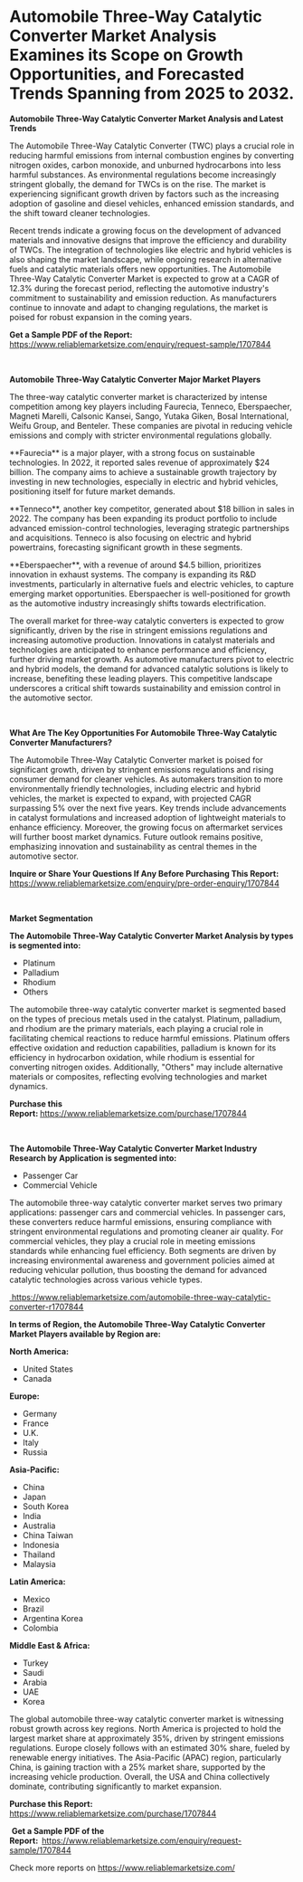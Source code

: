 <p><h1>Automobile Three-Way Catalytic Converter Market Analysis Examines its Scope on Growth Opportunities, and Forecasted Trends Spanning from 2025 to 2032.</h1></p><p><strong>Automobile Three-Way Catalytic Converter Market Analysis and Latest Trends</strong></p>
<p><p>The Automobile Three-Way Catalytic Converter (TWC) plays a crucial role in reducing harmful emissions from internal combustion engines by converting nitrogen oxides, carbon monoxide, and unburned hydrocarbons into less harmful substances. As environmental regulations become increasingly stringent globally, the demand for TWCs is on the rise. The market is experiencing significant growth driven by factors such as the increasing adoption of gasoline and diesel vehicles, enhanced emission standards, and the shift toward cleaner technologies.</p><p>Recent trends indicate a growing focus on the development of advanced materials and innovative designs that improve the efficiency and durability of TWCs. The integration of technologies like electric and hybrid vehicles is also shaping the market landscape, while ongoing research in alternative fuels and catalytic materials offers new opportunities. The Automobile Three-Way Catalytic Converter Market is expected to grow at a CAGR of 12.3% during the forecast period, reflecting the automotive industry's commitment to sustainability and emission reduction. As manufacturers continue to innovate and adapt to changing regulations, the market is poised for robust expansion in the coming years.</p></p>
<p><strong>Get a Sample PDF of the Report:&nbsp;</strong> <a href="https://www.reliablemarketsize.com/enquiry/request-sample/1707844?utm_campaign=3460&utm_medium=2&utm_source=Github&utm_content=ia&utm_term=25032025&utm_id=automobile-three-way-catalytic-converter">https://www.reliablemarketsize.com/enquiry/request-sample/1707844</a></p>
<p>&nbsp;</p>
<p><strong>Automobile Three-Way Catalytic Converter Major Market Players</strong></p>
<p><p>The three-way catalytic converter market is characterized by intense competition among key players including Faurecia, Tenneco, Eberspaecher, Magneti Marelli, Calsonic Kansei, Sango, Yutaka Giken, Bosal International, Weifu Group, and Benteler. These companies are pivotal in reducing vehicle emissions and comply with stricter environmental regulations globally.</p><p>**Faurecia** is a major player, with a strong focus on sustainable technologies. In 2022, it reported sales revenue of approximately $24 billion. The company aims to achieve a sustainable growth trajectory by investing in new technologies, especially in electric and hybrid vehicles, positioning itself for future market demands.</p><p>**Tenneco**, another key competitor, generated about $18 billion in sales in 2022. The company has been expanding its product portfolio to include advanced emission-control technologies, leveraging strategic partnerships and acquisitions. Tenneco is also focusing on electric and hybrid powertrains, forecasting significant growth in these segments.</p><p>**Eberspaecher**, with a revenue of around $4.5 billion, prioritizes innovation in exhaust systems. The company is expanding its R&D investments, particularly in alternative fuels and electric vehicles, to capture emerging market opportunities. Eberspaecher is well-positioned for growth as the automotive industry increasingly shifts towards electrification.</p><p>The overall market for three-way catalytic converters is expected to grow significantly, driven by the rise in stringent emissions regulations and increasing automotive production. Innovations in catalyst materials and technologies are anticipated to enhance performance and efficiency, further driving market growth. As automotive manufacturers pivot to electric and hybrid models, the demand for advanced catalytic solutions is likely to increase, benefiting these leading players. This competitive landscape underscores a critical shift towards sustainability and emission control in the automotive sector.</p></p>
<p>&nbsp;</p>
<p><strong>What Are The Key Opportunities For Automobile Three-Way Catalytic Converter Manufacturers?</strong></p>
<p><p>The Automobile Three-Way Catalytic Converter market is poised for significant growth, driven by stringent emissions regulations and rising consumer demand for cleaner vehicles. As automakers transition to more environmentally friendly technologies, including electric and hybrid vehicles, the market is expected to expand, with projected CAGR surpassing 5% over the next five years. Key trends include advancements in catalyst formulations and increased adoption of lightweight materials to enhance efficiency. Moreover, the growing focus on aftermarket services will further boost market dynamics. Future outlook remains positive, emphasizing innovation and sustainability as central themes in the automotive sector.</p></p>
<p><strong>Inquire or Share Your Questions If Any Before Purchasing This Report:</strong> <a href="https://www.reliablemarketsize.com/enquiry/pre-order-enquiry/1707844?utm_campaign=3460&utm_medium=2&utm_source=Github&utm_content=ia&utm_term=25032025&utm_id=automobile-three-way-catalytic-converter">https://www.reliablemarketsize.com/enquiry/pre-order-enquiry/1707844</a></p>
<p>&nbsp;</p>
<p><strong>Market Segmentation</strong></p>
<p><strong>The Automobile Three-Way Catalytic Converter Market Analysis by types is segmented into:</strong></p>
<p><ul><li>Platinum</li><li>Palladium</li><li>Rhodium</li><li>Others</li></ul></p>
<p><p>The automobile three-way catalytic converter market is segmented based on the types of precious metals used in the catalyst. Platinum, palladium, and rhodium are the primary materials, each playing a crucial role in facilitating chemical reactions to reduce harmful emissions. Platinum offers effective oxidation and reduction capabilities, palladium is known for its efficiency in hydrocarbon oxidation, while rhodium is essential for converting nitrogen oxides. Additionally, "Others" may include alternative materials or composites, reflecting evolving technologies and market dynamics.</p></p>
<p><strong>Purchase this Report:&nbsp;</strong><a href="https://www.reliablemarketsize.com/purchase/1707844?utm_campaign=3460&utm_medium=2&utm_source=Github&utm_content=ia&utm_term=25032025&utm_id=automobile-three-way-catalytic-converter">https://www.reliablemarketsize.com/purchase/1707844</a></p>
<p>&nbsp;</p>
<p><strong>The Automobile Three-Way Catalytic Converter Market Industry Research by Application is segmented into:</strong></p>
<p><ul><li>Passenger Car</li><li>Commercial Vehicle</li></ul></p>
<p><p>The automobile three-way catalytic converter market serves two primary applications: passenger cars and commercial vehicles. In passenger cars, these converters reduce harmful emissions, ensuring compliance with stringent environmental regulations and promoting cleaner air quality. For commercial vehicles, they play a crucial role in meeting emissions standards while enhancing fuel efficiency. Both segments are driven by increasing environmental awareness and government policies aimed at reducing vehicular pollution, thus boosting the demand for advanced catalytic technologies across various vehicle types.</p></p>
<p><a href="https://www.reliablemarketsize.com/automobile-three-way-catalytic-converter-r1707844?utm_campaign=3460&utm_medium=2&utm_source=Github&utm_content=ia&utm_term=25032025&utm_id=automobile-three-way-catalytic-converter">&nbsp;https://www.reliablemarketsize.com/automobile-three-way-catalytic-converter-r1707844</a></p>
<p><strong>In terms of Region, the Automobile Three-Way Catalytic Converter Market Players available by Region are:</strong></p>
<p>
    <p> <strong> North America: </strong>
        <ul>
            <li>United States</li>
            <li>Canada</li>
        </ul>
        </p> 
    <p> <strong> Europe: </strong>
        <ul>
            <li>Germany</li>
            <li>France</li>
            <li>U.K.</li>
            <li>Italy</li>
            <li>Russia</li>
        </ul>
        </p> 
    <p> <strong> Asia-Pacific: </strong>
        <ul>
            <li>China</li>
            <li>Japan</li>
            <li>South Korea</li>
            <li>India</li>
            <li>Australia</li>
            <li>China Taiwan</li>
            <li>Indonesia</li>
            <li>Thailand</li>
            <li>Malaysia</li>
        </ul>
        </p> 
    <p> <strong> Latin America: </strong>
        <ul>
            <li>Mexico</li>
            <li>Brazil</li>
            <li>Argentina Korea</li>
            <li>Colombia</li>
        </ul>
        </p> 
    <p> <strong> Middle East & Africa: </strong>
        <ul>
            <li>Turkey</li>
            <li>Saudi</li>
            <li>Arabia</li>
            <li>UAE</li>
            <li>Korea</li>
        </ul>
    </p>
    </p>
<p><p>The global automobile three-way catalytic converter market is witnessing robust growth across key regions. North America is projected to hold the largest market share at approximately 35%, driven by stringent emissions regulations. Europe closely follows with an estimated 30% share, fueled by renewable energy initiatives. The Asia-Pacific (APAC) region, particularly China, is gaining traction with a 25% market share, supported by the increasing vehicle production. Overall, the USA and China collectively dominate, contributing significantly to market expansion.</p></p>
<p><strong>Purchase this Report: </strong><a href="https://www.reliablemarketsize.com/purchase/1707844?utm_campaign=3460&utm_medium=2&utm_source=Github&utm_content=ia&utm_term=25032025&utm_id=automobile-three-way-catalytic-converter">https://www.reliablemarketsize.com/purchase/1707844</a></p>
<p>&nbsp;<strong>Get a Sample PDF of the Report:&nbsp;&nbsp;</strong><a href="https://www.reliablemarketsize.com/enquiry/request-sample/1707844?utm_campaign=3460&utm_medium=2&utm_source=Github&utm_content=ia&utm_term=25032025&utm_id=automobile-three-way-catalytic-converter">https://www.reliablemarketsize.com/enquiry/request-sample/1707844</a></p>
<p><strong></strong></p>
<p>Check more reports on <a href="https://www.reliablemarketsize.com/?utm_campaign=3460&utm_medium=2&utm_source=Github&utm_content=ia&utm_term=25032025&utm_id=automobile-three-way-catalytic-converter">https://www.reliablemarketsize.com/</a></p>